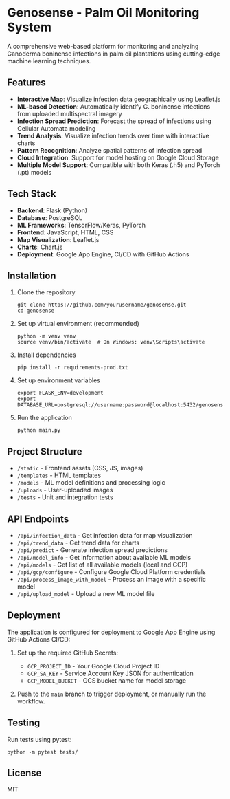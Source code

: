 # Genosense - Palm Oil Monitoring System

A comprehensive web-based platform for monitoring and analyzing Ganoderma boninense infections in palm oil plantations using cutting-edge machine learning techniques.

## Features

- **Interactive Map**: Visualize infection data geographically using Leaflet.js
- **ML-based Detection**: Automatically identify G. boninense infections from uploaded multispectral imagery
- **Infection Spread Prediction**: Forecast the spread of infections using Cellular Automata modeling
- **Trend Analysis**: Visualize infection trends over time with interactive charts
- **Pattern Recognition**: Analyze spatial patterns of infection spread
- **Cloud Integration**: Support for model hosting on Google Cloud Storage
- **Multiple Model Support**: Compatible with both Keras (.h5) and PyTorch (.pt) models

## Tech Stack

- **Backend**: Flask (Python)
- **Database**: PostgreSQL
- **ML Frameworks**: TensorFlow/Keras, PyTorch
- **Frontend**: JavaScript, HTML, CSS
- **Map Visualization**: Leaflet.js
- **Charts**: Chart.js
- **Deployment**: Google App Engine, CI/CD with GitHub Actions

## Installation

1. Clone the repository
   ```
   git clone https://github.com/yourusername/genosense.git
   cd genosense
   ```

2. Set up virtual environment (recommended)
   ```
   python -m venv venv
   source venv/bin/activate  # On Windows: venv\Scripts\activate
   ```

3. Install dependencies
   ```
   pip install -r requirements-prod.txt
   ```

4. Set up environment variables
   ```
   export FLASK_ENV=development
   export DATABASE_URL=postgresql://username:password@localhost:5432/genosense
   ```

5. Run the application
   ```
   python main.py
   ```

## Project Structure

- `/static` - Frontend assets (CSS, JS, images)
- `/templates` - HTML templates
- `/models` - ML model definitions and processing logic
- `/uploads` - User-uploaded images
- `/tests` - Unit and integration tests

## API Endpoints

- `/api/infection_data` - Get infection data for map visualization
- `/api/trend_data` - Get trend data for charts
- `/api/predict` - Generate infection spread predictions
- `/api/model_info` - Get information about available ML models
- `/api/models` - Get list of all available models (local and GCP)
- `/api/gcp/configure` - Configure Google Cloud Platform credentials
- `/api/process_image_with_model` - Process an image with a specific model
- `/api/upload_model` - Upload a new ML model file

## Deployment

The application is configured for deployment to Google App Engine using GitHub Actions CI/CD:

1. Set up the required GitHub Secrets:
   - `GCP_PROJECT_ID` - Your Google Cloud Project ID
   - `GCP_SA_KEY` - Service Account Key JSON for authentication
   - `GCP_MODEL_BUCKET` - GCS bucket name for model storage

2. Push to the `main` branch to trigger deployment, or manually run the workflow.

## Testing

Run tests using pytest:
```
python -m pytest tests/
```

## License

MIT